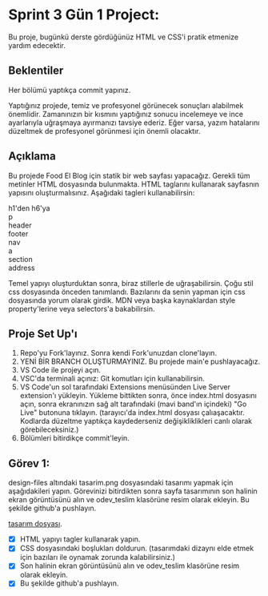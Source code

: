# Sprint 3 Gün 1 Project: 

Bu proje, bugünkü derste gördüğünüz HTML ve CSS'i pratik etmenize yardım edecektir.


## Beklentiler
Her bölümü yaptıkça commit yapınız.

Yaptığınız projede, temiz ve profesyonel görünecek sonuçları alabilmek önemlidir.  Zamanınızın bir kısmını yaptığınız sonucu incelemeye ve ince ayarlarıyla uğraşmaya ayırmanızı tavsiye ederiz. Eğer varsa, yazım hatalarını düzeltmek de profesyonel görünmesi için önemli olacaktır.


## Açıklama

Bu projede Food El Blog için statik bir web sayfası yapacağız. Gerekli tüm metinler HTML dosyasında bulunmakta. HTML taglarını kullanarak sayfasnın yapısını oluşturmalısınız. Aşağıdaki tagleri kullanabilirsin:

h1'den h6'ya<br />
p<br />
header<br />
footer<br />
nav<br />
a<br />
section<br />
address

Temel yapıyı oluşturduktan sonra, biraz stillerle de uğraşabilirsin. Çoğu stil css dosyasında önceden tanımlandı. Bazılarını da senin yapman için css dosyasında yorum olarak girdik. MDN veya başka kaynaklardan style property'lerine veya selectors'a bakabilirsin.

## Proje Set Up'ı

1. Repo'yu Fork'layınız. Sonra kendi Fork'unuzdan clone'layın.
2. YENİ BİR BRANCH OLUŞTURMAYINIZ. Bu projede main'e pushlayacağız.
3. VS Code ile projeyi açın.
4. VSC'da terminali açınız: Git komutları için kullanabilirsin.
5. VS Code'un sol tarafındaki Extensions menüsünden Live Server extension'ı yükleyin. Yükleme bittikten sonra, önce index.html dosyasını açın, sonra ekranınızın sağ alt tarafındaki (mavi band'ın içindeki) "Go Live" butonuna tıklayın. (tarayıcı'da index.html dosyası çalıaşacaktır. Kodlarda düzeltme yaptıkça kaydederseniz değişikliklikleri canlı olarak görebileceksiniz.)
6. Bölümleri bitirdikçe commit'leyin.


## Görev 1:

design-files altındaki tasarim.png dosyasındaki tasarımı yapmak için aşağıdakileri yapın. 
Görevinizi bitirdikten sonra sayfa tasarımının son halinin ekran görüntüsünü alın ve odev_teslim klasörüne resim olarak ekleyin. Bu şekilde github'a pushlayın.

[tasarım dosyası](https://www.figma.com/file/KXpJEFkg0KNORUw6rdwrbz/FSWeb-S3G1-UI-interface?node-id=1%3A4).

* [x] HTML yapıyı tagler kullanarak yapın.
* [x] CSS dosyasındaki boşlukları doldurun. (tasarımdaki dizaynı elde etmek için bazıları ile oynamak zorunda kalabilirsiniz.)
* [x] Son halinin ekran görüntüsünü alın ve odev_teslim klasörüne resim olarak ekleyin.
* [x] Bu şekilde github'a pushlayın.
